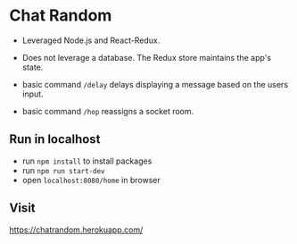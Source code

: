 # Chat Random

- Leveraged Node.js and React-Redux.

- Does not leverage a database. The Redux store maintains the app's state.

- basic command `/delay` delays displaying a message based on the users input.

- basic command `/hop` reassigns a socket room.


## Run in localhost
- run `npm install` to install packages
- run `npm run start-dev`
- open `localhost:8080/home` in browser

## Visit
https://chatrandom.herokuapp.com/
